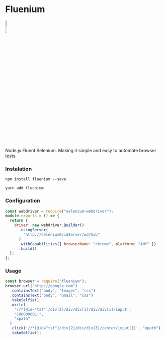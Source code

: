 # Fluenium 
<img src="https://image.flaticon.com/icons/svg/1017/1017466.svg" width="10%">

Node.js Fluent Selenium. Making it simple and easy to automate browser tests.



### Instalation
```
npm install fluenium --save
```
```
yarn add fluenium
```

### Configuration

```js
const webdriver = require("selenium-webdriver");
module.exports = () => {
  return {
    driver: new webdriver.Builder()
      .usingServer(
        "http://seleniumGridServer/wd/hub"
      )
      .withCapabilities({ browserName: "chrome", platform: "ANY" })
      .build()
  };
};

```

### Usage

```js
const browser = require("fluenium");
browser.url("http://google.com")
  .containsText("body", "Images", "css")
  .containsText("body", "Gmail", "css")
  .takeSelfie()
  .write(
    '//*[@id="tsf"]/div[2]/div/div[1]/div/div[1]/input',
    "COOOOOOOL!",
    "xpath"
  )
  .click('//*[@id="tsf"]/div[2]/div/div[3]/center/input[1]', "xpath")
  .takeSelfie();
```
